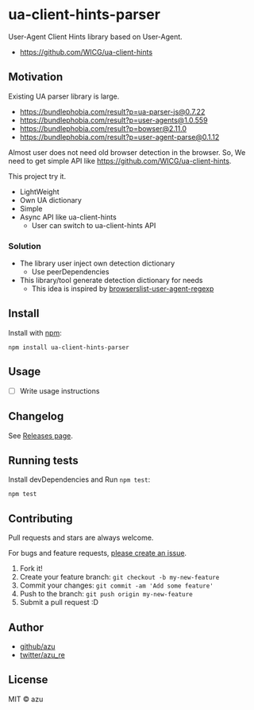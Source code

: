 # ua-client-hints-parser

User-Agent Client Hints library based on User-Agent.

- https://github.com/WICG/ua-client-hints

## Motivation

Existing UA parser library is large.

- https://bundlephobia.com/result?p=ua-parser-js@0.7.22
- https://bundlephobia.com/result?p=user-agents@1.0.559
- https://bundlephobia.com/result?p=bowser@2.11.0
- https://bundlephobia.com/result?p=user-agent-parse@0.1.12

Almost user does not need old browser detection in the browser.
So, We need to get simple API like https://github.com/WICG/ua-client-hints.

This project try it.

- LightWeight
- Own UA dictionary
- Simple
- Async API like ua-client-hints
    - User can switch to ua-client-hints API

### Solution

- The library user inject own detection dictionary
    - Use peerDependencies
- This library/tool generate detection dictionary for needs
    - This idea is inspired by [browserslist-user-agent-regexp](https://github.com/doc22940/browserslist-user-agent-regexp)

## Install

Install with [npm](https://www.npmjs.com/):

    npm install ua-client-hints-parser

## Usage

- [ ] Write usage instructions

## Changelog

See [Releases page](https://github.com/azu/ua-client-hints-parser/releases).

## Running tests

Install devDependencies and Run `npm test`:

    npm test

## Contributing

Pull requests and stars are always welcome.

For bugs and feature requests, [please create an issue](https://github.com/azu/ua-client-hints-parser/issues).

1. Fork it!
2. Create your feature branch: `git checkout -b my-new-feature`
3. Commit your changes: `git commit -am 'Add some feature'`
4. Push to the branch: `git push origin my-new-feature`
5. Submit a pull request :D

## Author

- [github/azu](https://github.com/azu)
- [twitter/azu_re](https://twitter.com/azu_re)

## License

MIT © azu

